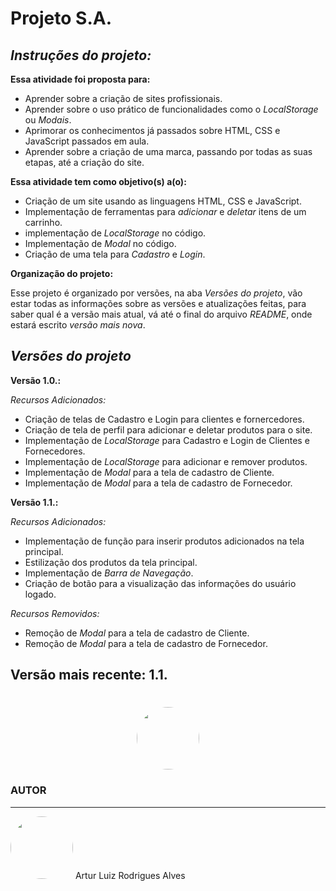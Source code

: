 # Projeto S.A.

*<h2>Instruções do projeto:</h2>*
**Essa atividade foi proposta para:**
* Aprender sobre a criação de sites profissionais.
* Aprender sobre o uso prático de funcionalidades como o *LocalStorage* ou *Modais*.
* Aprimorar os conhecimentos já passados sobre HTML, CSS e JavaScript passados em aula.
* Aprender sobre a criação de uma marca, passando por todas as suas etapas, até a criação do site.

**Essa atividade tem como objetivo(s) a(o):**
* Criação de um site usando as linguagens HTML, CSS e JavaScript.
* Implementação de ferramentas para *adicionar* e *deletar* itens de um carrinho.
* implementação de *LocalStorage* no código.
* Implementação de *Modal* no código.
* Criação de uma tela para *Cadastro* e *Login*.

**Organização do projeto:**<p>
Esse projeto é organizado por versões, na aba *Versões do projeto*, vão estar todas as informações sobre as versões e atualizações feitas, para saber qual é a versão mais atual, vá até o final do arquivo *README*, onde estará escrito *versão mais nova*.

*<h2>Versões do projeto</h2>*

**Versão 1.0.:**

*Recursos Adicionados:*
* Criação de telas de Cadastro e Login para clientes e fornercedores.
* Criação de tela de perfil para adicionar e deletar produtos para o site.
* Implementação de *LocalStorage* para Cadastro e Login de Clientes e Fornecedores.
* Implementação de *LocalStorage* para adicionar e remover produtos.
* Implementação de *Modal* para a tela de cadastro de Cliente.
* Implementação de *Modal* para a tela de cadastro de Fornecedor.

**Versão 1.1.:**

*Recursos Adicionados:*
* Implementação de função para inserir produtos adicionados na tela principal.
* Estilização dos produtos da tela principal.
* Implementação de *Barra de Navegação*.
* Criação de botão para a visualização das informações do usuário logado.

*Recursos Removidos:*
* Remoção de *Modal* para a tela de cadastro de Cliente.
* Remoção de *Modal* para a tela de cadastro de Fornecedor.

<h2>Versão mais recente: 1.1.</h2>

<h1 align=center> <img style="border-radius: 50%;" src="https://img.shields.io/badge/Status-Em Progresso-blue" width="100px;" alt=""/> </h1>

### AUTOR
___

<img style="border-radius: 50%;" src="https://lh3.googleusercontent.com/a/ACg8ocLU0XI276g4goJZ7uPznnyink6pUwVwHrdT6Tzq5GKErNk=s288-c-no" width="100px;" alt=""/>
Artur Luiz Rodrigues Alves
